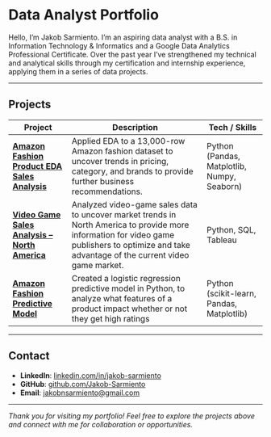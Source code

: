 # Data Analyst Portfolio

Hello, I’m Jakob Sarmiento. I’m an aspiring data analyst with a B.S. in Information Technology & Informatics and a Google Data Analytics Professional Certificate. Over the past year I’ve strengthened my technical and analytical skills through my certification and internship experience, applying them in a series of data projects. 

---

## Projects

| Project | Description | Tech / Skills 
|--------|------------|---------------|
| **[Amazon Fashion Product EDA Sales Analysis](https://github.com/Jakob-Sarmiento/amazon-fashion-sales-eda-analysis)** | Applied EDA to a 13,000-row Amazon fashion dataset to uncover trends in pricing, category, and brands to provide further business recommendations.  | Python (Pandas, Matplotlib, Numpy, Seaborn) | 
| **[Video Game Sales Analysis – North America](https://github.com/Jakob-Sarmiento/north-american-video-game-sales-analysis)** | Analyzed video-game sales data to uncover market trends in North America to provide more information for video game publishers to optimize and take advantage of the current video game market. | Python, SQL, Tableau | 
| **[Amazon Fashion Predictive Model](https://github.com/Jakob-Sarmiento/amazon-fashion-sales-predictive-model)** | Created a logistic regression predictive model in Python, to analyze what features of a product impact whether or not they get high ratings| Python (scikit-learn, Pandas, Matplotlib) |
---

## Contact
- **LinkedIn**: [linkedin.com/in/jakob-sarmiento](https://www.linkedin.com/in/jakob-sarmiento-080074264/)  
- **GitHub**: [github.com/Jakob-Sarmiento](https://github.com/Jakob-Sarmiento)
- **Email**: jakobnsarmiento@gmail.com

---

*Thank you for visiting my portfolio! Feel free to explore the projects above and connect with me for collaboration or opportunities.*
